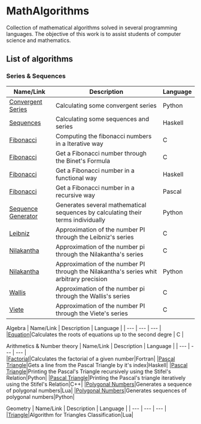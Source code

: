 # MathAlgorithms
Collection of mathematical algorithms solved in several programming languages. The objective of this work is to assist students of computer science and mathematics.

## List of algorithms

### Series & Sequences
 | Name/Link | Description | Language |
 | --- | --- | --- |    
 |[Convergent Series](https://github.com/JoseCintra/MathAlgorithms/blob/master/Arithmetic/ConvergentSeries/ConvergentSeries.py) |Calculating some convergent series |Python|
 |[Sequences](https://github.com/JoseCintra/MathAlgorithms/blob/master/Arithmetic/ConvergentSeries/sequences.hs) |Calculating some sequences and series |Haskell|
 |[Fibonacci](https://github.com/JoseCintra/MathAlgorithms/blob/master/Arithmetic/Fibonacci/fibonacci.c)|Computing the fibonacci numbers in a Iterative way|C|
 |[Fibonacci](https://github.com/JoseCintra/MathAlgorithms/blob/master/Arithmetic/Fibonacci/fibonacci.cpp)|Get a Fibonacci number through the Binet's Formula|C|
 |[Fibonacci](https://github.com/JoseCintra/MathAlgorithms/blob/master/Arithmetic/Fibonacci/fibonacci.hs)|Get a Fibonacci number in a functional way|Haskell|
 |[Fibonacci](https://github.com/JoseCintra/MathAlgorithms/blob/master/Arithmetic/Fibonacci/fibonacci.pas)|Get a Fibonacci number in a recursive way|Pascal|
 |[Sequence Generator](https://github.com/JoseCintra/MathAlgorithms/blob/master/Arithmetic/NumericalSequences/SeqGen.py)|Generates several mathematical sequences by calculating their terms individually|Python|
 |[Leibniz](https://github.com/JoseCintra/MathAlgorithms/blob/master/Arithmetic/PI/Leibniz.c)|Approximation of the number PI through the Leibniz's series|C|
 |[Nilakantha](https://github.com/JoseCintra/MathAlgorithms/blob/master/Arithmetic/PI/Nilakantha.c)|Approximation of the number pi through the Nilakantha's series|C|
 |[Nilakantha](https://github.com/JoseCintra/MathAlgorithms/blob/master/Arithmetic/PI/Nilakantha.py)|Approximation of the number PI through the Nilakantha's series whit arbitrary precision|Python|
 |[Wallis](https://github.com/JoseCintra/MathAlgorithms/blob/master/Arithmetic/PI/Wallis.c)|Approximation of the number pi through the Wallis's series|C|
 |[Viete](https://github.com/JoseCintra/MathAlgorithms/blob/master/Arithmetic/PI/viete.c)|Approximation of the number PI through the Viete's series|C|

Algebra
 | Name/Link | Description | Language |
 | --- | --- | --- |    
 |[Equation](https://github.com/JoseCintra/MathAlgorithms/blob/master/Algebra/Equations/Equation.f95)|Calculates the roots of equations up to the second degre | C |

Arithmetics & Number theory
 | Name/Link | Description | Language |
 | --- | --- | --- |    
 |[Factorial](https://github.com/JoseCintra/MathAlgorithms/blob/master/Arithmetic/Factorial/factorialTest.f95)|Calculates the factorial of a given number|Fortran|
 |[Pascal Triangle](https://github.com/JoseCintra/MathAlgorithms/blob/master/Arithmetic/Pascal/pas_tri.hs)|Gets a line from the Pascal Triangle by it's index|Haskell|
 |[Pascal Triangle](https://github.com/JoseCintra/MathAlgorithms/blob/master/Arithmetic/Pascal/pas_tri.py)|Printing the Pascal's Triangle recursively using the Stifel's Relation|Python|
 |[Pascal Triangle](https://github.com/JoseCintra/MathAlgorithms/blob/master/Arithmetic/Pascal/pascal_tri.cpp)|Printing the Pascal's triangle iteratively using the Stifel's Relation|C++|
 |[Polygonal Numbers](https://github.com/JoseCintra/MathAlgorithms/blob/master/Arithmetic/PolygonalNumbers/PolygonalNumbers.lua)|Generates a sequence of polygonal numbers|Lua|
 |[Polygonal Numbers](https://github.com/JoseCintra/MathAlgorithms/blob/master/Arithmetic/PolygonalNumbers/PolygonalNumbers.py)|Generates sequences of polygonal numbers|Python|
 
Geometry
 | Name/Link | Description | Language |
 | --- | --- | --- |     
 |[Triangle](https://github.com/JoseCintra/MathAlgorithms/blob/master/Geometry/Triangle/TriangleType.lua)|Algorithm for Triangles Classification|Lua|

 

